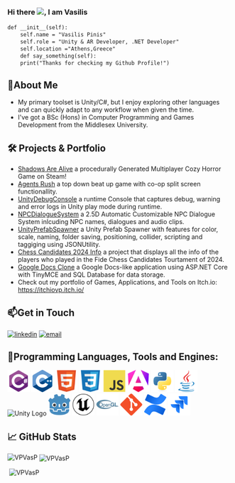 ### Hi there <img src="https://raw.githubusercontent.com/MartinHeinz/MartinHeinz/master/wave.gif" width="30px">, I am Vasilis
    def __init__(self):
        self.name = "Vasilis Pinis"
        self.role = "Unity & AR Developer, .NET Developer"
        self.location ="Athens,Greece"      
        def say_something(self):
        print("Thanks for checking my Github Profile!")
        
## 🚀About Me
- My primary toolset is Unity/C#, but I enjoy exploring other languages and can quickly adapt to any workflow when given the time.
- I've got a BSc (Hons) in Computer Programming and Games Development from the Middlesex University. 
## 🛠️ Projects & Portfolio
- [Shadows Are Alive](https://store.steampowered.com/app/2554930/Shadows_Are_Alive/) a procedurally Generated Multiplayer Cozy Horror Game on Steam!
- [Agents Rush](https://itchiovp.itch.io/agents-rush) a top down beat up game with co-op split screen functionallity.
- [UnityDebugConsole](https://itchiovp.itch.io/unity-console-during-run-time-tool) a runtime Console that captures debug, warning and error logs in Unity play mode during runtime.
- [NPCDialogueSystem](https://itchiovp.itch.io/25d-unity-3d-free-to-use-dialogue-system) a 2.5D Automatic Customizable NPC Dialogue System inlcuding NPC names, dialogues and audio clips.
- [UnityPrefabSpawner](https://itchiovp.itch.io/25d-unity-3d-free-to-use-dialogue-system) a Unity Prefab Spawner with features for color, scale, naming, folder saving, positioning, collider, scripting and taggiging using JSONUtility.
- [Chess Candidates 2024 Info](https://github.com/VPVasP/Chess-Candidates-MockUp-ASP.NET-Core) a project that displays all the info of the players who played in the Fide Chess Candidates Tourtament of 2024.
- [Google Docs Clone](https://github.com/VPVasP/ASP.NET-Core-DocsMockup) a Google Docs-like application using ASP.NET Core with TinyMCE and SQL Database for data storage.
- Check out my portfolio of Games, Applications, and Tools on Itch.io: https://itchiovp.itch.io/
## 📫Get in Touch
<p align="left">
  <a href="https://www.linkedin.com/in/vasilhs-pinis/" target="blank"><img align="center" src="https://raw.githubusercontent.com/rahuldkjain/github-profile-readme-generator/master/src/images/icons/Social/linked-in-alt.svg" alt="linkedin" height="30" width="40" /></a>
  <a href="mailto:vasilhspinis@gmail.com" target="_blank"><img align="center" src="https://www.svgrepo.com/show/303161/gmail-icon-logo.svg" alt="email" height="30" width="40" /></a>
  

## 👾Programming Languages, Tools and Engines:
[<img src="https://github.com/devicons/devicon/blob/master/icons/csharp/csharp-original.svg" alt="C# Logo" width="50" height="50" />](https://docs.microsoft.com/en-us/dotnet/csharp/)
[<img src="https://github.com/devicons/devicon/blob/master/icons/cplusplus/cplusplus-original.svg" alt="C++ Logo" width="50" height="50" />](https://isocpp.org/)
[<img src="https://github.com/devicons/devicon/blob/master/icons/html5/html5-original.svg" alt="HTML5 Logo" width="50" height="50" />](https://developer.mozilla.org/en-US/docs/Web/Guide/HTML/HTML5)
<img src="https://github.com/devicons/devicon/blob/master/icons/css3/css3-original.svg" alt="CSS3 Logo" width="50" height="50" />
[<img src="https://github.com/devicons/devicon/blob/master/icons/javascript/javascript-original.svg" alt="JavaScript Logo" width="50" height="50" />](https://developer.mozilla.org/en-US/docs/Web/JavaScript)
<img src="https://github.com/devicons/devicon/blob/master/icons/angular/angular-original.svg" alt="Angular Logo" width="50" height="50" />
<img src="https://github.com/devicons/devicon/blob/master/icons/python/python-original.svg" alt="Python Logo" width="50" height="50" />
<img src="https://github.com/devicons/devicon/blob/master/icons/java/java-original.svg" alt="Java Logo" width="50" height="50" />
<img src="https://i.redd.it/tu3gt6ysfxq71.png" alt="Unity Logo" width="50" height="50" />
<img src="https://github.com/devicons/devicon/blob/master/icons/godot/godot-original.svg" alt="Godot Logo" width="50" height="50" />
<img src="https://github.com/devicons/devicon/blob/master/icons/unrealengine/unrealengine-original.svg" alt="Unreal Engine Logo" width="50" height="50" />
<img src="https://github.com/devicons/devicon/blob/master/icons/opengl/opengl-original.svg" alt="OpenGL Logo" width="50" height="50" />
[<img src="https://github.com/devicons/devicon/blob/master/icons/git/git-original.svg" alt="Git Logo" width="50" height="50" />](https://git-scm.com/)
<img src="https://github.com/devicons/devicon/blob/master/icons/confluence/confluence-original.svg" alt="Confluence Logo" width="50" height="50" />
[<img src="https://github.com/devicons/devicon/blob/master/icons/jira/jira-original.svg" alt="Jira Logo" width="50" height="50" />](https://www.atlassian.com/software/jira)


## 📈 GitHub Stats
<p><img align="left" src="https://github-readme-stats.vercel.app/api/top-langs?username=VPVasP&show_icons=true&theme=merko" alt="VPVasP" /></p>
<p>&nbsp;<img align="center" src="https://github-readme-stats.vercel.app/api?username=vpvasp&show_icons=true&theme=merko" alt="VPVasP" /></p>
<p>&nbsp;<img align="center" src="https://github-readme-streak-stats.herokuapp.com/?user=vpvasp&theme=merko" alt="VPVasP" /></p>
